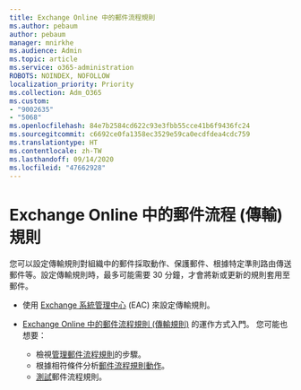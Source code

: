 ```yaml
---
title: Exchange Online 中的郵件流程規則
ms.author: pebaum
author: pebaum
manager: mnirkhe
ms.audience: Admin
ms.topic: article
ms.service: o365-administration
ROBOTS: NOINDEX, NOFOLLOW
localization_priority: Priority
ms.collection: Adm_O365
ms.custom:
- "9002635"
- "5068"
ms.openlocfilehash: 84e7b2584cd622c93e3fbb55cce41b6f9436fc24
ms.sourcegitcommit: c6692ce0fa1358ec3529e59ca0ecdfdea4cdc759
ms.translationtype: HT
ms.contentlocale: zh-TW
ms.lasthandoff: 09/14/2020
ms.locfileid: "47662928"
---
```

# <a name="mail-flow-transport-rules-in-exchange-online"></a>Exchange Online 中的郵件流程 (傳輸) 規則

您可以設定傳輸規則對組織中的郵件採取動作、保護郵件、根據特定準則路由傳送郵件等。設定傳輸規則時，最多可能需要 30 分鐘，才會將新或更新的規則套用至郵件。

- 使用 [Exchange 系統管理中心](https://go.microsoft.com/fwlink/p/?linkid=834822) (EAC) 來設定傳輸規則。

- [Exchange Online 中的郵件流程規則 (傳輸規則)](https://docs.microsoft.com/exchange/security-and-compliance/mail-flow-rules/mail-flow-rules) 的運作方式入門。 您可能也想要：

    - 檢視[管理郵件流程規則](https://docs.microsoft.com/exchange/security-and-compliance/mail-flow-rules/manage-mail-flow-rules)的步驟。
    - 根據相符條件分析[郵件流程規則動作](https://docs.microsoft.com/exchange/security-and-compliance/mail-flow-rules/mail-flow-rule-actions)。
    - [測試](https://docs.microsoft.com/exchange/security-and-compliance/mail-flow-rules/test-mail-flow-rules)郵件流程規則。

